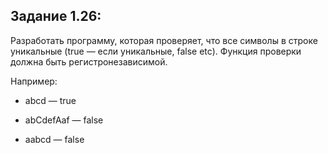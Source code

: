 ## Задание 1.26:

Разработать программу, которая проверяет, что все символы в строке уникальные (true — если уникальные, false etc). Функция проверки должна быть регистронезависимой.


Например:

- abcd — true

- abCdefAaf — false

- aabcd — false